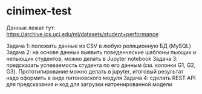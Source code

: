 # cinimex-test
Данные лежат тут: https://archive.ics.uci.edu/ml/datasets/student+performance

Задача 1: положить данные из CSV в любую реляционную БД (MySQL)
Задача 2: на основе данных выявить поведенческие шаблоны пьющих и непьющих студентов, можно делать в Jupyter notebook
Задача 3: предсказать успеваемость студента по его данным (см. колонки G1, G2, G3).  Прототипирование можно делать в jupyter, итоговый результат надо оформить в виде питоновского модуля
Задача 4: сделать REST API для предсказания и код для загрузки натренированной модели